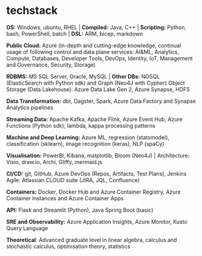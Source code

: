 # techstack

**OS:** Windows, ubuntu, RHEL | **Compiled:** Java, C++ | **Scripting:** Python, bash, PowerShell, batch | **DSL:** ARM, bicep, markdown  

**Public Cloud:** Azure (in-depth and cutting-edge knowledge, continual usage of following control and data plane services: AI&ML, Analytics, Compute, Databases, Developer Tools, DevOps, Identity, IoT, Management and Governance, Security, Storage) 

**RDBMS:** MS SQL Server, Oracle, MySQL | **Other DBs:** NOSQL (ElasticSearch with Python sdk) and Graph (Neo4J with Cypher) 
Object Storage (Data Lakehouse): Azure Data Lake Gen 2, Azure Synapse, HDFS  

**Data Transformation:** dbt, Dagster, Spark, Azure Data Factory and Synapse Analytics pipelines 

**Streaming Data:** Apache Kafka, Apache Flink, Azure Event Hub, Azure Functions (Python sdk); lambda, kappa processing patterns 

**Machine and Deep Learning:** Azure ML, regression (statsmodel), classification (sklearn), image recognition (keras), NLP (spaCy) 

**Visualisation:** PowerBI, Kibana, matplotlib, Bloom (Neo4J) | Architecture: Visio, draw.io, Archi, Gliffy, mermaid.js 

**CI/CD:** git, GitHub, Azure DevOps (Repos, Artifacts, Test Plans), Jenkins Agile: Atlassian CLOUD suite (JIRA, JQL, Confluence) 

**Containers:** Docker, Docker Hub and Azure Container Registry, Azure Container Instances and Azure Container Apps

**API:** Flask and Streamlit (Python), Java Spring Boot (basic) 

**SRE and Observability:** Azure Application Insights, Azure Monitor, Kusto Query Language

**Theoretical**: Advanced graduate level in linear algebra, calculus and stochastic calculus, optimisation theory, statistics
